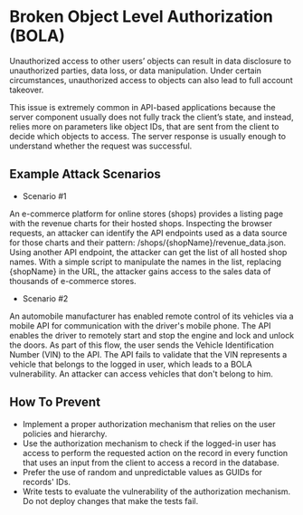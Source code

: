 # Broken Object Level Authorization (BOLA)
Unauthorized access to other users’ objects can result in data disclosure to unauthorized parties, data loss, or data manipulation. Under certain circumstances, unauthorized access to objects can also lead to full account takeover.

This issue is extremely common in API-based applications because the server component usually does not fully track the client’s state, and instead, relies more on parameters like object IDs, that are sent from the client to decide which objects to access. The server response is usually enough to understand whether the request was successful.

## Example Attack Scenarios

- Scenario #1

An e-commerce platform for online stores (shops) provides a listing page with the revenue charts for their hosted shops. Inspecting the browser requests, an attacker can identify the API endpoints used as a data source for those charts and their pattern: /shops/{shopName}/revenue_data.json. Using another API endpoint, the attacker can get the list of all hosted shop names. With a simple script to manipulate the names in the list, replacing {shopName} in the URL, the attacker gains access to the sales data of thousands of e-commerce stores.

- Scenario #2

An automobile manufacturer has enabled remote control of its vehicles via a mobile API for communication with the driver's mobile phone. The API enables the driver to remotely start and stop the engine and lock and unlock the doors. As part of this flow, the user sends the Vehicle Identification Number (VIN) to the API. The API fails to validate that the VIN represents a vehicle that belongs to the logged in user, which leads to a BOLA vulnerability. An attacker can access vehicles that don't belong to him.

## How To Prevent

- Implement a proper authorization mechanism that relies on the user policies and hierarchy.
- Use the authorization mechanism to check if the logged-in user has access to perform the requested action on the record in every function that uses an input from the client to access a record in the database.
- Prefer the use of random and unpredictable values as GUIDs for records' IDs.
- Write tests to evaluate the vulnerability of the authorization mechanism. Do not deploy changes that make the tests fail.
